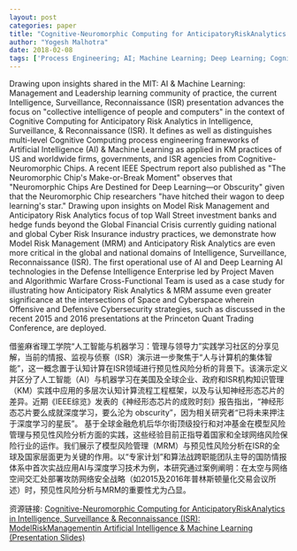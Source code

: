 ```yaml
---
layout: post
categories: paper
title: "Cognitive-Neuromorphic Computing for AnticipatoryRiskAnalytics in Intelligence, Surveillance & Reconnaissance (ISR): ModelRiskManagementin Artificial Intelligence & Machine Learning (Presentation Slides)"
author: "Yogesh Malhotra"
date: 2018-02-08
tags: ['Process Engineering; AI; Machine Learning; Deep Learning; Cognitive Computing; Neuromorphic Computing; Model Risk Management; Anticipatory Risk Analytics; Risk Management; Uncertainty Management; Intelligence', ' Surveillance', ' & Reconnaissance; Project Maven; Algorithmic Warfare Cross-Functional Team']
---
```


Drawing upon insights shared in the MIT: AI & Machine Learning: Management and Leadership learning community of practice, the current Intelligence, Surveillance, Reconnaissance (ISR) presentation advances the focus on "collective intelligence of people and computers" in the context of Cognitive Computing for Anticipatory Risk Analytics in Intelligence, Surveillance, & Reconnaissance (ISR). It defines as well as distinguishes multi-level Cognitive Computing process engineering frameworks of Artificial Intelligence (AI) & Machine Learning as applied in KM practices of US and worldwide firms, governments, and ISR agencies from Cognitive-Neuromorphic Chips. A recent IEEE Spectrum report also published as "The Neuromorphic Chip's Make-or-Break Moment" observes that "Neuromorphic Chips Are Destined for Deep Learning—or Obscurity" given that the Neuromorphic Chip researchers "have hitched their wagon to deep learning's star." Drawing upon insights on Model Risk Management and Anticipatory Risk Analytics focus of top Wall Street investment banks and hedge funds beyond the Global Financial Crisis currently guiding national and global Cyber Risk Insurance industry practices, we demonstrate how Model Risk Management (MRM) and Anticipatory Risk Analytics are even more critical in the global and national domains of Intelligence, Surveillance, Reconnaissance (ISR). The first operational use of AI and Deep Learning AI technologies in the Defense Intelligence Enterprise led by Project Maven and Algorithmic Warfare Cross-Functional Team is used as a case study for illustrating how Anticipatory Risk Analytics & MRM assume even greater significance at the  intersections of Space and Cyberspace wherein Offensive and Defensive Cybersecurity strategies, such as discussed in the recent 2015 and 2016 presentations at the Princeton Quant Trading Conference, are deployed.

借鉴麻省理工学院“人工智能与机器学习：管理与领导力”实践学习社区的分享见解，当前的情报、监视与侦察（ISR）演示进一步聚焦于“人与计算机的集体智能”，这一概念置于认知计算在ISR领域进行预见性风险分析的背景下。该演示定义并区分了人工智能（AI）与机器学习在美国及全球企业、政府和ISR机构知识管理（KM）实践中应用的多层次认知计算流程工程框架，以及与认知神经形态芯片的差异。近期《IEEE综览》发表的《神经形态芯片的成败时刻》报告指出，“神经形态芯片要么成就深度学习，要么沦为 obscurity”，因为相关研究者“已将未来押注于深度学习的星辰”。  基于全球金融危机后华尔街顶级投行和对冲基金在模型风险管理与预见性风险分析方面的实践，这些经验目前正指导着国家和全球网络风险保险行业的运作。我们展示了模型风险管理（MRM）与预见性风险分析在ISR的全球及国家层面更为关键的作用。以“专家计划”和算法战跨职能团队主导的国防情报体系中首次实战应用AI与深度学习技术为例，本研究通过案例阐明：在太空与网络空间交汇处部署攻防网络安全战略（如2015及2016年普林斯顿量化交易会议所述）时，预见性风险分析与MRM的重要性尤为凸显。

资源链接: [Cognitive-Neuromorphic Computing for AnticipatoryRiskAnalytics in Intelligence, Surveillance & Reconnaissance (ISR): ModelRiskManagementin Artificial Intelligence & Machine Learning (Presentation Slides)](https://papers.ssrn.com/sol3/papers.cfm?abstract_id=3111837)
